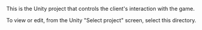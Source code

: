 This is the Unity project that controls the client's interaction with the game.

To view or edit, from the Unity "Select project" screen, select this directory.
